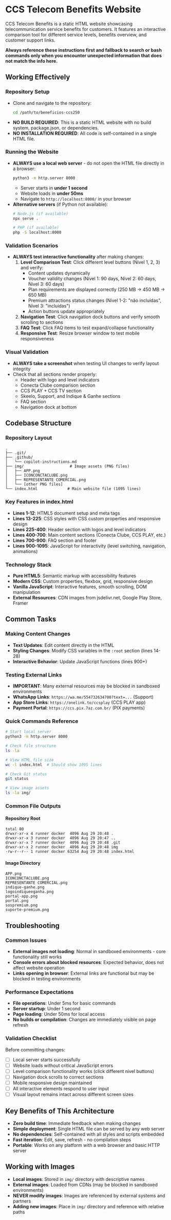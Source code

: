 # CCS Telecom Benefits Website

CCS Telecom Benefits is a static HTML website showcasing telecommunication service benefits for customers. It features an interactive comparison tool for different service levels, benefits overview, and customer support links.

**Always reference these instructions first and fallback to search or bash commands only when you encounter unexpected information that does not match the info here.**

## Working Effectively

### Repository Setup
- Clone and navigate to the repository:
  ```bash
  cd /path/to/beneficios-ccs250
  ```
- **NO BUILD REQUIRED**: This is a static HTML website with no build system, package.json, or dependencies.
- **NO INSTALLATION REQUIRED**: All code is self-contained in a single HTML file.

### Running the Website
- **ALWAYS use a local web server** - do not open the HTML file directly in a browser:
  ```bash
  python3 -m http.server 8000
  ```
  - Server starts in **under 1 second**
  - Website loads in **under 50ms**
  - Navigate to `http://localhost:8000/` in your browser
- **Alternative servers** (if Python not available):
  ```bash
  # Node.js (if available)
  npx serve .
  
  # PHP (if available)
  php -S localhost:8000
  ```

### Validation Scenarios
- **ALWAYS test interactive functionality** after making changes:
  1. **Level Comparison Test**: Click different level buttons (Nível 1, 2, 3) and verify:
     - Content updates dynamically 
     - Voucher validity changes (Nível 1: 90 days, Nível 2: 60 days, Nível 3: 60 days)
     - Plan requirements are displayed correctly (250 MB → 450 MB → 650 MB)
     - Premium attractions status changes (Nível 1-2: "não incluídas", Nível 3: "incluídas")
     - Action buttons update appropriately
  2. **Navigation Test**: Click navigation dock buttons and verify smooth scrolling to sections
  3. **FAQ Test**: Click FAQ items to test expand/collapse functionality
  4. **Responsive Test**: Resize browser window to test mobile responsiveness

### Visual Validation
- **ALWAYS take a screenshot** when testing UI changes to verify layout integrity
- Check that all sections render properly:
  - Header with logo and level indicators
  - Conecta Clube comparison section
  - CCS PLAY + CCS TV section
  - Skeelo, Support, and Indique & Ganhe sections
  - FAQ section
  - Navigation dock at bottom

## Codebase Structure

### Repository Layout
```
.
├── .git/
├── .github/
│   └── copilot-instructions.md
├── img/                    # Image assets (PNG files)
│   ├── APP.png
│   ├── ICONCONCTACLUBE.png
│   ├── REPRESENTANTE COMERCIAL.png
│   └── [other PNG files]
└── index.html             # Main website file (1095 lines)
```

### Key Features in index.html
- **Lines 1-12**: HTML5 document setup and meta tags
- **Lines 13-225**: CSS styles with CSS custom properties and responsive design
- **Lines 225-400**: Header section with logos and level indicators  
- **Lines 400-700**: Main content sections (Conecta Clube, CCS PLAY, etc.)
- **Lines 700-900**: FAQ section and footer
- **Lines 900-1095**: JavaScript for interactivity (level switching, navigation, animations)

### Technology Stack
- **Pure HTML5**: Semantic markup with accessibility features
- **Modern CSS**: Custom properties, flexbox, grid, responsive design
- **Vanilla JavaScript**: Interactive features, smooth scrolling, DOM manipulation
- **External Resources**: CDN images from jsdelivr.net, Google Play Store, Framer

## Common Tasks

### Making Content Changes
- **Text Updates**: Edit content directly in the HTML
- **Styling Changes**: Modify CSS variables in the `:root` section (lines 14-28)
- **Interactive Behavior**: Update JavaScript functions (lines 900+)

### Testing External Links
- **IMPORTANT**: Many external resources may be blocked in sandboxed environments
- **WhatsApp Links**: `https://wa.me/554732634700?text=...` (Support)
- **App Store Links**: `https://onelink.to/ccsplay` (CCS PLAY app)
- **Payment Portal**: `https://ccs.pix.7az.com.br/` (PIX payments)

### Quick Commands Reference
```bash
# Start local server
python3 -m http.server 8000

# Check file structure  
ls -la

# View HTML file size
wc -l index.html  # Should show 1095 lines

# Check Git status
git status

# View image assets
ls -la img/
```

### Common File Outputs
#### Repository Root
```
total 80
drwxr-xr-x 4 runner docker  4096 Aug 29 20:48 .
drwxr-xr-x 3 runner docker  4096 Aug 29 20:47 ..
drwxr-xr-x 7 runner docker  4096 Aug 29 20:48 .git
drwxr-xr-x 2 runner docker  4096 Aug 29 20:48 img
-rw-r--r-- 1 runner docker 63254 Aug 29 20:48 index.html
```

#### Image Directory
```
APP.png
ICONCONCTACLUBE.png
REPRESENTANTE COMERCIAL.png
indique-ganhe.png
logoindiqueeganha.png
portal-app.png
portal.png
sospremium.png
suporte-premium.png
```

## Troubleshooting

### Common Issues
- **External images not loading**: Normal in sandboxed environments - core functionality still works
- **Console errors about blocked resources**: Expected behavior, does not affect website operation
- **Links opening in browser**: External links are functional but may be blocked in testing environments

### Performance Expectations
- **File operations**: Under 5ms for basic commands
- **Server startup**: Under 1 second
- **Page loading**: Under 50ms for local access
- **No builds or compilation**: Changes are immediately visible on page refresh

### Validation Checklist
Before committing changes:
- [ ] Local server starts successfully
- [ ] Website loads without critical JavaScript errors
- [ ] Level comparison functionality works (click different nivel buttons)
- [ ] Navigation dock scrolls to correct sections
- [ ] Mobile responsive design maintained
- [ ] All interactive elements respond to user input
- [ ] Visual layout remains intact across different screen sizes

## Key Benefits of This Architecture
- **Zero build time**: Immediate feedback when making changes
- **Simple deployment**: Single HTML file can be served by any web server
- **No dependencies**: Self-contained with all styles and scripts embedded
- **Fast iteration**: Edit, save, refresh - no compilation steps
- **Portable**: Works on any platform with a web browser and basic HTTP server

## Working with Images
- **Local images**: Stored in `img/` directory with descriptive names
- **External images**: Loaded from CDNs (may be blocked in sandboxed environments)
- **NEVER modify images**: Images are referenced by external systems and partners
- **Adding new images**: Place in `img/` directory and reference with relative paths